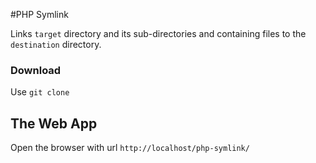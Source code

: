 #PHP Symlink

Links `target` directory and its sub-directories and containing files to the `destination` directory.

### Download
Use `git clone`

## The Web App

Open the browser with url `http://localhost/php-symlink/`